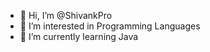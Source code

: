 - 👋 Hi, I’m @ShivankPro
- 👀 I’m interested in Programming Languages
- 🌱 I’m currently learning Java

<!---
ShivankPro/ShivankPro is a ✨ special ✨ repository because its `README.md` (this file) appears on your GitHub profile.
You can click the Preview link to take a look at your changes.
--->
